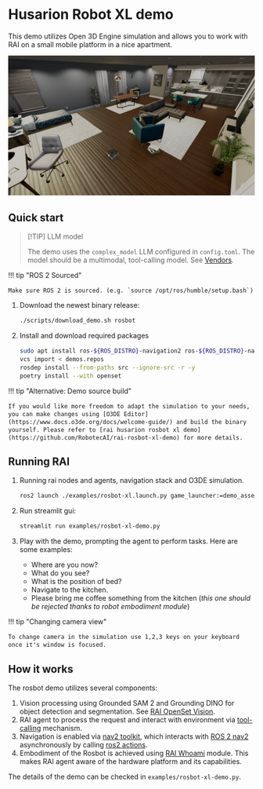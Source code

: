 # Husarion Robot XL demo

This demo utilizes Open 3D Engine simulation and allows you to work with RAI on a small mobile
platform in a nice apartment.

![Screenshot1](../imgs/o3deSimulation.png)

## Quick start

> [!TIP] LLM model
>
> The demo uses the `complex_model` LLM configured in `config.toml`. The model should be a multimodal, tool-calling model. See [Vendors](../setup/vendors.md#llm-model-configuration-in-rai).

!!! tip "ROS 2 Sourced"

    Make sure ROS 2 is sourced. (e.g. `source /opt/ros/humble/setup.bash`)

1. Download the newest binary release:

    ```bash
    ./scripts/download_demo.sh rosbot
    ```

2. Install and download required packages

    ```bash
    sudo apt install ros-${ROS_DISTRO}-navigation2 ros-${ROS_DISTRO}-nav2-bringup
    vcs import < demos.repos
    rosdep install --from-paths src --ignore-src -r -y
    poetry install --with openset
    ```

!!! tip "Alternative: Demo source build"

    If you would like more freedom to adapt the simulation to your needs, you can make changes using [O3DE Editor](https://www.docs.o3de.org/docs/welcome-guide/) and build the binary yourself. Please refer to [rai husarion rosbot xl demo](https://github.com/RobotecAI/rai-rosbot-xl-demo) for more details.

## Running RAI

1. Running rai nodes and agents, navigation stack and O3DE simulation.

    ```bash
    ros2 launch ./examples/rosbot-xl.launch.py game_launcher:=demo_assets/rosbot/RAIROSBotXLDemo/RAIROSBotXLDemo.GameLauncher
    ```

2. Run streamlit gui:

    ```bash
    streamlit run examples/rosbot-xl-demo.py
    ```

3. Play with the demo, prompting the agent to perform tasks. Here are some examples:

    - Where are you now?
    - What do you see?
    - What is the position of bed?
    - Navigate to the kitchen.
    - Please bring me coffee something from the kitchen (_this one should be rejected thanks to robot embodiment module_)

!!! tip "Changing camera view"

    To change camera in the simulation use 1,2,3 keys on your keyboard once it's window is focused.

## How it works

The rosbot demo utilizes several components:

1. Vision processing using Grounded SAM 2 and Grounding DINO for object detection and segmentation. See [RAI OpenSet Vision](../extensions/openset.md).
2. RAI agent to process the request and interact with environment via [tool-calling](https://python.langchain.com/docs/concepts/tool_calling/) mechanism.
3. Navigation is enabled via [nav2 toolkit](../API_documentation/langchain_integration/ROS_2_tools.md#nav2), which interacts with [ROS 2 nav2](https://docs.nav2.org/) asynchronously by calling [ros2 actions](https://docs.ros.org/en/jazzy/Tutorials/Beginner-CLI-Tools/Understanding-ROS2-Actions/Understanding-ROS2-Actions.html).
4. Embodiment of the Rosbot is achieved using [RAI Whoami](../tutorials/create_robots_whoami.md) module. This makes RAI agent aware of the hardware platform and its capabilities.

The details of the demo can be checked in `examples/rosbot-xl-demo.py`.
